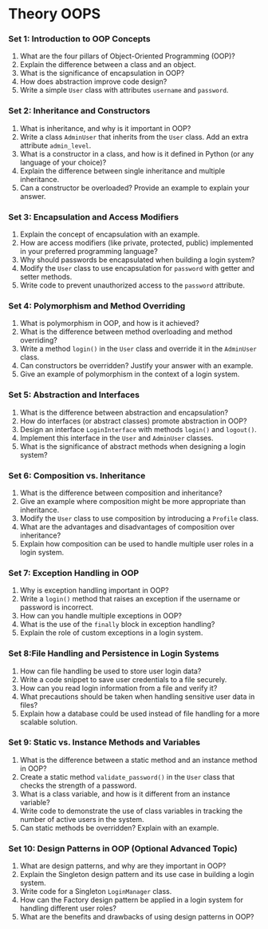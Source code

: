 # Theory OOPS

### Set 1: **Introduction to OOP Concepts**

1. What are the four pillars of Object-Oriented Programming (OOP)?
2. Explain the difference between a class and an object.
3. What is the significance of encapsulation in OOP?
4. How does abstraction improve code design?
5. Write a simple `User` class with attributes `username` and `password`.

### Set 2: **Inheritance and Constructors**

1. What is inheritance, and why is it important in OOP?
2. Write a class `AdminUser` that inherits from the `User` class. Add an extra attribute `admin_level`.
3. What is a constructor in a class, and how is it defined in Python (or any language of your choice)?
4. Explain the difference between single inheritance and multiple inheritance.
5. Can a constructor be overloaded? Provide an example to explain your answer.

### Set 3: **Encapsulation and Access Modifiers**

1. Explain the concept of encapsulation with an example.
2. How are access modifiers (like private, protected, public) implemented in your preferred programming language?
3. Why should passwords be encapsulated when building a login system?
4. Modify the `User` class to use encapsulation for `password` with getter and setter methods.
5. Write code to prevent unauthorized access to the `password` attribute.

### Set 4: **Polymorphism and Method Overriding**

1. What is polymorphism in OOP, and how is it achieved?
2. What is the difference between method overloading and method overriding?
3. Write a method `login()` in the `User` class and override it in the `AdminUser` class.
4. Can constructors be overridden? Justify your answer with an example.
5. Give an example of polymorphism in the context of a login system.

### Set 5: **Abstraction and Interfaces**

1. What is the difference between abstraction and encapsulation?
2. How do interfaces (or abstract classes) promote abstraction in OOP?
3. Design an interface `LoginInterface` with methods `login()` and `logout()`.
4. Implement this interface in the `User` and `AdminUser` classes.
5. What is the significance of abstract methods when designing a login system?

### Set 6: **Composition vs. Inheritance**

1. What is the difference between composition and inheritance?
2. Give an example where composition might be more appropriate than inheritance.
3. Modify the `User` class to use composition by introducing a `Profile` class.
4. What are the advantages and disadvantages of composition over inheritance?
5. Explain how composition can be used to handle multiple user roles in a login system.

### Set 7: **Exception Handling in OOP**

1. Why is exception handling important in OOP?
2. Write a `login()` method that raises an exception if the username or password is incorrect.
3. How can you handle multiple exceptions in OOP?
4. What is the use of the `finally` block in exception handling?
5. Explain the role of custom exceptions in a login system.

### Set 8:**File Handling and Persistence in Login Systems**

1. How can file handling be used to store user login data?
2. Write a code snippet to save user credentials to a file securely.
3. How can you read login information from a file and verify it?
4. What precautions should be taken when handling sensitive user data in files?
5. Explain how a database could be used instead of file handling for a more scalable solution.

### Set 9: **Static vs. Instance Methods and Variables**

1. What is the difference between a static method and an instance method in OOP?
2. Create a static method `validate_password()` in the `User` class that checks the strength of a password.
3. What is a class variable, and how is it different from an instance variable?
4. Write code to demonstrate the use of class variables in tracking the number of active users in the system.
5. Can static methods be overridden? Explain with an example.

### Set 10: **Design Patterns in OOP (Optional Advanced Topic)**

1. What are design patterns, and why are they important in OOP?
2. Explain the Singleton design pattern and its use case in building a login system.
3. Write code for a Singleton `LoginManager` class.
4. How can the Factory design pattern be applied in a login system for handling different user roles?
5. What are the benefits and drawbacks of using design patterns in OOP?
